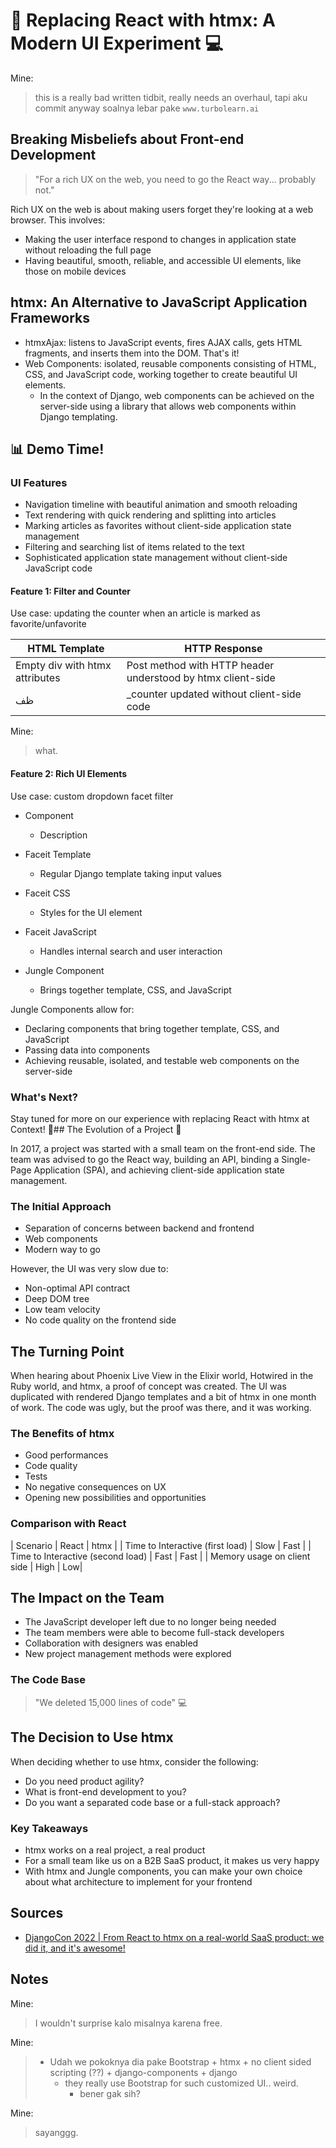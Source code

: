 # 🌟 Replacing React with htmx: A Modern UI Experiment 💻

Mine:
> this is a really bad written tidbit, really needs an overhaul, tapi aku commit anyway soalnya lebar pake `www.turbolearn.ai`

## Breaking Misbeliefs about Front-end Development

> "For a rich UX on the web, you need to go the React way... probably not."

Rich UX on the web is about making users forget they're looking at a web browser. This involves:

- Making the user interface respond to changes in application state without reloading the full page
- Having beautiful, smooth, reliable, and accessible UI elements, like those on mobile devices

## htmx: An Alternative to JavaScript Application Frameworks

- htmxAjax: listens to JavaScript events, fires AJAX calls, gets HTML fragments, and inserts them into the DOM. That's it!
- Web Components: isolated, reusable components consisting of HTML, CSS, and JavaScript code, working together to create beautiful UI elements.
  - In the context of Django, web components can be achieved on the server-side using a library that allows web components within Django templating.

## 📊 Demo Time!

### UI Features

- Navigation timeline with beautiful animation and smooth reloading
- Text rendering with quick rendering and splitting into articles
- Marking articles as favorites without client-side application state management
- Filtering and searching list of items related to the text
- Sophisticated application state management without client-side JavaScript code

#### Feature 1: Filter and Counter

Use case: updating the counter when an article is marked as favorite/unfavorite

| HTML Template	| HTTP Response |
| --- | --- |
| Empty div with htmx attributes | Post method with HTTP header understood by htmx client-side |
| ظف | _counter updated without client-side code |

Mine:
> what.

#### Feature 2: Rich UI Elements

Use case: custom dropdown facet filter

- Component
  - Description

- Faceit Template
  - Regular Django template taking input values
- Faceit CSS
  - Styles for the UI element
- Faceit JavaScript
  - Handles internal search and user interaction
- Jungle Component
  - Brings together template, CSS, and JavaScript

Jungle Components allow for:
- Declaring components that bring together template, CSS, and JavaScript
- Passing data into components
- Achieving reusable, isolated, and testable web components on the server-side

### What's Next?

Stay tuned for more on our experience with replacing React with htmx at Context! 🤔## The Evolution of a Project 🚀

In 2017, a project was started with a small team on the front-end side. The team was advised to go the React way, building an API, binding a Single-Page Application (SPA), and achieving client-side application state management.

### The Initial Approach

- Separation of concerns between backend and frontend
- Web components
- Modern way to go

However, the UI was very slow due to:

- Non-optimal API contract
- Deep DOM tree
- Low team velocity
- No code quality on the frontend side

## The Turning Point

When hearing about Phoenix Live View in the Elixir world, Hotwired in the Ruby world, and htmx, a proof of concept was created. The UI was duplicated with rendered Django templates and a bit of htmx in one month of work. The code was ugly, but the proof was there, and it was working.

### The Benefits of htmx

- Good performances
- Code quality
- Tests
- No negative consequences on UX
- Opening new possibilities and opportunities

### Comparison with React

| Scenario | React | htmx |
| Time to Interactive (first load) | Slow | Fast |
| Time to Interactive (second load) | Fast | Fast |
| Memory usage on client side | High | Low|

## The Impact on the Team

- The JavaScript developer left due to no longer being needed
- The team members were able to become full-stack developers
- Collaboration with designers was enabled
- New project management methods were explored

### The Code Base

> "We deleted 15,000 lines of code" 💻

## The Decision to Use htmx

When deciding whether to use htmx, consider the following:

- Do you need product agility?
- What is front-end development to you?
- Do you want a separated code base or a full-stack approach?

### Key Takeaways

- htmx works on a real project, a real product
- For a small team like us on a B2B SaaS product, it makes us very happy
- With htmx and Jungle components, you can make your own choice about what architecture to implement for your frontend

## Sources

- [DjangoCon 2022 | From React to htmx on a real-world SaaS product: we did it, and it's awesome!](https://www.youtube.com/watch?v=3GObi93tjZI)

## Notes

Mine:
> I wouldn't surprise kalo misalnya karena free.

Mine:
> - Udah we pokoknya dia pake Bootstrap + htmx + no client sided scripting (??) + django-components + django
>   - they really use Bootstrap for such customized UI.. weird.
>     - bener gak sih?

Mine:
> sayanggg.
